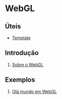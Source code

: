# WebGL

## Úteis

- [Template](estudos/template.md)

## Introdução

1. [Sobre o WebGL](estudos/about.md)

## Exemplos

1. [Olá mundo em WebGL](estudos/ola-mundo.md)


